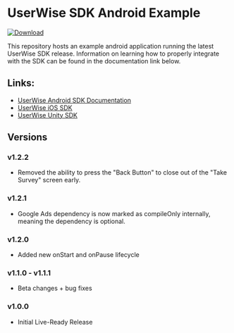 # UserWise SDK Android Example

[![Download](https://api.bintray.com/packages/theoremreach/maven/io.userwise.userwise_sdk/images/download.svg)](https://bintray.com/theoremreach/maven/io.userwise.userwise_sdk/)

This repository hosts an example android application running the latest UserWise SDK release. Information on learning how to properly integrate with the SDK can be found in the documentation link below.

## Links:
- [UserWise Android SDK Documentation](https://docs.userwise.io/#android-sdk)
- [UserWise iOS SDK](https://github.com/UserWise/userwise_ios_example)
- [UserWise Unity SDK](https://github.com/UserWise/userwise_unity_example)

## Versions
### v1.2.2
- Removed the ability to press the "Back Button" to close out of the "Take Survey" screen early.

### v1.2.1
- Google Ads dependency is now marked as compileOnly internally, meaning the dependency is optional.

### v1.2.0
- Added new onStart and onPause lifecycle

### v1.1.0 - v1.1.1
- Beta changes + bug fixes

### v1.0.0
- Initial Live-Ready Release
